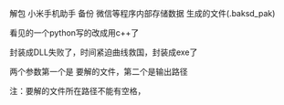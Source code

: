 解包 小米手机助手 备份 微信等程序内部存储数据 生成的文件(.baksd_pak)


看见的一个python写的改成用c++了

封装成DLL失败了，时间紧迫曲线救国，封装成exe了

两个参数第一个是 要解的文件，第二个是输出路径

注：要解的文件所在路径不能有空格，